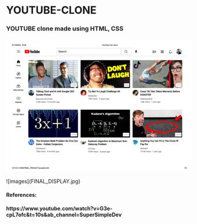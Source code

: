 # YOUTUBE-CLONE
<h3>YOUTUBE clone made using HTML, CSS<h3></h3>
<p align="center">
  <img src="FINAL_DISPLAY.jpg">
</p>
![images](FINAL_DISPLAY.jpg)
<h4>References: <h4>
<p>https://www.youtube.com/watch?v=G3e-cpL7ofc&t=10s&ab_channel=SuperSimpleDev</p>
